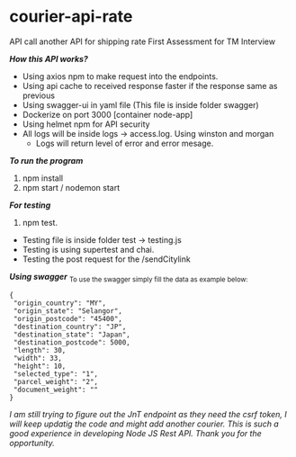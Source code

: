 # courier-api-rate
API call another API for shipping rate
First Assessment for TM Interview

***How this API works?***
- Using axios npm to make request into the endpoints.
- Using api cache to received response faster if the response same as previous
- Using swagger-ui in yaml file (This file is inside folder swagger)
- Dockerize on port 3000 [container node-app]
- Using helmet npm for API security
- All logs will be inside logs -> access.log. Using winston and morgan
  - Logs will return level of error and error mesage.
 
 ***To run the program***
 1. npm install
 2. npm start / nodemon start
 
 
 ***For testing***
 1. npm test.
 - Testing file is inside folder test -> testing.js
 - Testing is using supertest and chai.
 - Testing the post request for the /sendCitylink
 
 ***Using swagger***
 <sub>To use the swagger simply fill the data as example below: </sub>
 ```
 {
  "origin_country": "MY",
  "origin_state": "Selangor",
  "origin_postcode": "45400",
  "destination_country": "JP",
  "destination_state": "Japan",
  "destination_postcode": 5000,
  "length": 30,
  "width": 33,
  "height": 10,
  "selected_type": "1",
  "parcel_weight": "2",
  "document_weight": ""
}
 ```
 
*I am still trying to figure out the JnT endpoint as they need the csrf token, I will keep updatig the code and might add another courier. This is such a good experience in developing Node JS Rest API. Thank you for the opportunity.*
